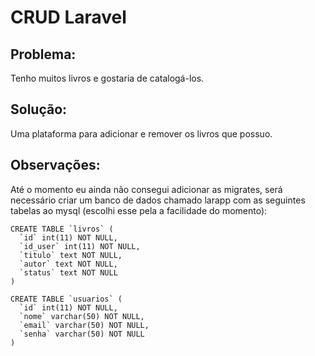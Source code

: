 # CRUD Laravel

## Problema:

Tenho muitos livros e gostaria de catalogá-los.

## Solução:

Uma plataforma para adicionar e remover os livros que possuo.

## Observações:

Até o momento eu ainda não consegui adicionar as migrates, será necessário criar um banco de dados chamado larapp com as seguintes tabelas ao mysql (escolhi esse pela a facilidade do momento):

```
CREATE TABLE `livros` (
  `id` int(11) NOT NULL,
  `id_user` int(11) NOT NULL,
  `titulo` text NOT NULL,
  `autor` text NOT NULL,
  `status` text NOT NULL
) 
```

```
CREATE TABLE `usuarios` (
  `id` int(11) NOT NULL,
  `nome` varchar(50) NOT NULL,
  `email` varchar(50) NOT NULL,
  `senha` varchar(50) NOT NULL
)
```